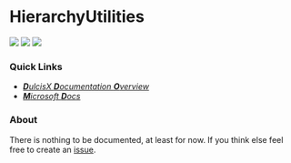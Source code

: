 # HierarchyUtilities

![](https://img.shields.io/badge/Source-VS_SDK-blue) ![](https://img.shields.io/badge/namespace-Microsoft.Internal.VisualStudio.PlatformUI-blue) ![](https://img.shields.io/badge/Type-static_Class-tomato)

### Quick Links

- *[**D**ulcisX **D**ocumentation **O**verview](https://github.com/TwentyFourMinutes/DulcisX/tree/master/SDK%20Documentation)*
- *[**M**icrosoft **D**ocs](https://docs.microsoft.com/en-us/previous-versions/visualstudio/visual-studio-2012/hh911886(v=vs.110))*

### About

There is nothing to be documented, at least for now. If you think else feel free to create an [issue](https://github.com/TwentyFourMinutes/DulcisX/issues).

